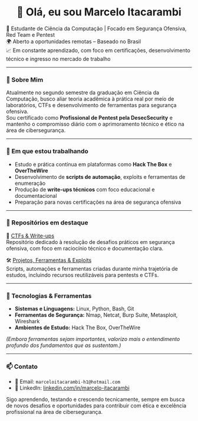 <h1 align="center">👋 Olá, eu sou Marcelo Itacarambi</h1>

🔐 Estudante de Ciência da Computação | Focado em Segurança Ofensiva, Red Team e Pentest  
🌍 Aberto a oportunidades remotas – Baseado no Brasil  
📈 Em constante aprendizado, com foco em certificações, desenvolvimento técnico e ingresso no mercado de trabalho

---

### 🧠 Sobre Mim

Atualmente no segundo semestre da graduação em Ciência da Computação, busco aliar teoria acadêmica à prática real por meio de laboratórios, CTFs e desenvolvimento de ferramentas para segurança ofensiva.  
Sou certificado como **Profissional de Pentest pela DesecSecurity** e mantenho o compromisso diário com o aprimoramento técnico e ético na área de cibersegurança.

---

### 🚀 Em que estou trabalhando

- Estudo e prática contínua em plataformas como **Hack The Box** e **OverTheWire**  
- Desenvolvimento de **scripts de automação**, exploits e ferramentas de enumeração  
- Produção de **write-ups técnicos** com foco educacional e documentacional  
- Preparação para novas certificações na área de segurança ofensiva  

---

### 📂 Repositórios em destaque

🔐 [CTFs & Write-ups](https://github.com/ItacarambiSec/CTFs)  
Repositório dedicado à resolução de desafios práticos em segurança ofensiva, com foco em raciocínio técnico e documentação clara.

🛠️ [Projetos, Ferramentas & Exploits](https://github.com/ItacarambiSec/Projects)  
Scripts, automações e ferramentas criadas durante minha trajetória de estudos, incluindo recursos reutilizáveis para pentests e CTFs.

---

### 🧰 Tecnologias & Ferramentas

- **Sistemas e Linguagens:** Linux, Python, Bash, Git  
- **Ferramentas de Segurança:** Nmap, Netcat, Burp Suite, Metasploit, Wireshark  
- **Ambientes de Estudo:** Hack The Box, OverTheWire  

*(Embora ferramentas sejam importantes, valorizo mais o entendimento profundo dos fundamentos que as sustentam.)*

---

### 📫 Contato

- 📧 Email: `marceloitacarambi-h1@hotmail.com`  
- 🔗 LinkedIn: [linkedin.com/in/marcelo-itacarambi](https://www.linkedin.com/in/marcelo-itacarambi/)  

Sigo aprendendo, testando e crescendo tecnicamente, sempre em busca de novos desafios e oportunidades para contribuir com ética e excelência profissional na área de cibersegurança.
